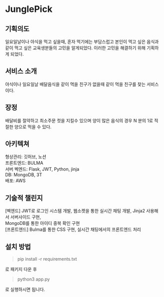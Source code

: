 # JunglePick

## 기획의도

일요일날이나 야식을 먹고 싶을때, 혼자 먹기에는 부담스럽고 본인이 먹고 싶은 음식과 같이 먹고 싶은 교육생분들의 고민을 알게되었다. 이러한 고민을 해결하기 위해 기획하게 되었다.

## 서비스 소개

야식이나 일요일날 배달음식을 같이 먹을 친구가 없을때 같이 먹을 친구를 찾는 서비스이다.

## 장정

배달비를 절약하고 최소주문 컷을 지킬수 있으며 양이 많은 음식의 경우 N 분의 1로 적절한 양으로 먹을 수 있다.

## 아키텍쳐

형상관리: 깃허브, 노션  
프론트엔드: BULMA  
서버 벡엔드: Flask, JWT, Python, jinja  
DB: MongoDB, 3T  
배포: AWS  

## 기술적 챌린지

[벡엔드] JWT로 로그인 시스템 개발, 웹소켓을 통한 실시간 채팅 개발, Jinja2 사용해서 서버사이드 구현,  
MongoDB를 통한 아이디 중복 확인 구현  
[프론트엔드] Bulma를 통한 CSS 구현, 실시간 채팅에서의 프론트엔드 처리  

## 설치 방법

> pip install -r requirements.txt

로 패키지 다운 후

> python3 app.py

로 실행하시면 됩니다.
